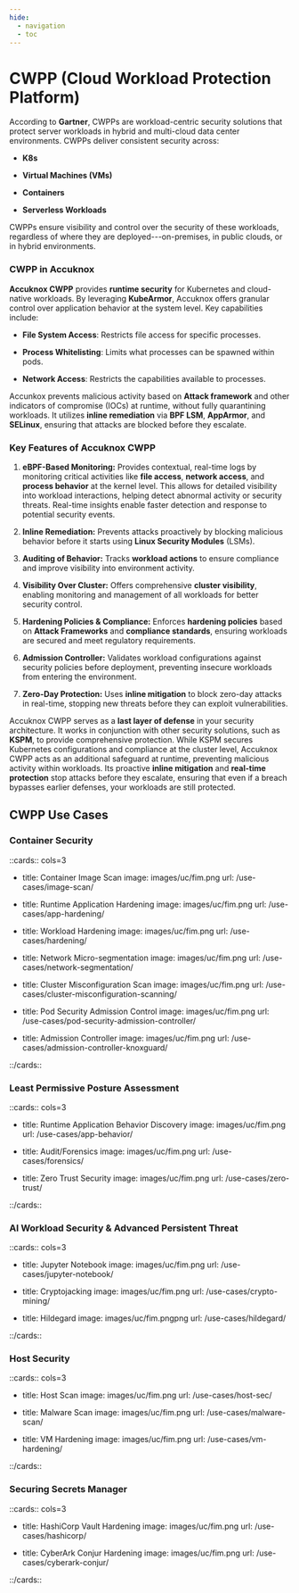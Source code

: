 ```yaml
---
hide:
  - navigation
  - toc
---
```

# CWPP (Cloud Workload Protection Platform)

According to **Gartner**, CWPPs are workload-centric security solutions that protect server workloads in hybrid and multi-cloud data center environments. CWPPs deliver consistent security across:

- **K8s**

- **Virtual Machines (VMs)**

- **Containers**

- **Serverless Workloads**

CWPPs ensure visibility and control over the security of these workloads, regardless of where they are deployed---on-premises, in public clouds, or in hybrid environments.

### CWPP in Accuknox

**Accuknox CWPP** provides **runtime security** for Kubernetes and cloud-native workloads. By leveraging **KubeArmor**, Accuknox offers granular control over application behavior at the system level. Key capabilities include:

- **File System Access**: Restricts file access for specific processes.

- **Process Whitelisting**: Limits what processes can be spawned within pods.

- **Network Access**: Restricts the capabilities available to processes.

Accunkox prevents malicious activity based on **Attack framework** and other indicators of compromise (IOCs) at runtime, without fully quarantining workloads. It utilizes **inline remediation** via **BPF LSM**, **AppArmor**, and **SELinux**, ensuring that attacks are blocked before they escalate.

### Key Features of Accuknox CWPP

1. **eBPF-Based Monitoring:** Provides contextual, real-time logs by monitoring critical activities like **file access**, **network access**, and **process behavior** at the kernel level. This allows for detailed visibility into workload interactions, helping detect abnormal activity or security threats. Real-time insights enable faster detection and response to potential security events.

2. **Inline Remediation:** Prevents attacks proactively by blocking malicious behavior before it starts using **Linux Security Modules** (LSMs).

3. **Auditing of Behavior:** Tracks **workload actions** to ensure compliance and improve visibility into environment activity.

4. **Visibility Over Cluster:** Offers comprehensive **cluster visibility**, enabling monitoring and management of all workloads for better security control.

5. **Hardening Policies & Compliance:** Enforces **hardening policies** based on **Attack Frameworks** and **compliance standards**, ensuring workloads are secured and meet regulatory requirements.

6. **Admission Controller:** Validates workload configurations against security policies before deployment, preventing insecure workloads from entering the environment.

7. **Zero-Day Protection:** Uses **inline mitigation** to block zero-day attacks in real-time, stopping new threats before they can exploit vulnerabilities.

Accuknox CWPP serves as a **last layer of defense** in your security architecture. It works in conjunction with other security solutions, such as **KSPM**, to provide comprehensive protection. While KSPM secures Kubernetes configurations and compliance at the cluster level, Accuknox CWPP acts as an additional safeguard at runtime, preventing malicious activity within workloads. Its proactive **inline mitigation** and **real-time protection** stop attacks before they escalate, ensuring that even if a breach bypasses earlier defenses, your workloads are still protected.

## **CWPP Use Cases**

### Container Security

::cards:: cols=3

- title: Container Image Scan
  image: images/uc/fim.png
  url: /use-cases/image-scan/

- title: Runtime Application Hardening
  image: images/uc/fim.png
  url: /use-cases/app-hardening/

- title: Workload Hardening
  image: images/uc/fim.png
  url: /use-cases/hardening/

- title: Network Micro-segmentation
  image: images/uc/fim.png
  url: /use-cases/network-segmentation/

- title: Cluster Misconfiguration Scan
  image: images/uc/fim.png
  url: /use-cases/cluster-misconfiguration-scanning/

- title: Pod Security Admission Control
  image: images/uc/fim.png
  url: /use-cases/pod-security-admission-controller/

- title: Admission Controller
  image: images/uc/fim.png
  url: /use-cases/admission-controller-knoxguard/

::/cards::

### Least Permissive Posture Assessment

::cards:: cols=3

- title: Runtime Application Behavior Discovery
  image: images/uc/fim.png
  url: /use-cases/app-behavior/

- title: Audit/Forensics
  image: images/uc/fim.png
  url: /use-cases/forensics/

- title: Zero Trust Security
  image: images/uc/fim.png
  url: /use-cases/zero-trust/

::/cards::

### AI Workload Security & Advanced Persistent Threat

::cards:: cols=3

- title: Jupyter Notebook
  image: images/uc/fim.png
  url: /use-cases/jupyter-notebook/

- title: Cryptojacking
  image: images/uc/fim.png
  url: /use-cases/crypto-mining/

- title: Hildegard
  image: images/uc/fim.pngpng
  url: /use-cases/hildegard/

::/cards::

### Host Security

::cards:: cols=3

- title: Host Scan
  image: images/uc/fim.png
  url: /use-cases/host-sec/

- title: Malware Scan
  image: images/uc/fim.png
  url: /use-cases/malware-scan/

- title: VM Hardening
  image: images/uc/fim.png
  url: /use-cases/vm-hardening/

::/cards::

### Securing Secrets Manager

::cards:: cols=3

- title: HashiCorp Vault Hardening
  image: images/uc/fim.png
  url: /use-cases/hashicorp/

- title: CyberArk Conjur Hardening
  image: images/uc/fim.png
  url: /use-cases/cyberark-conjur/

::/cards::

